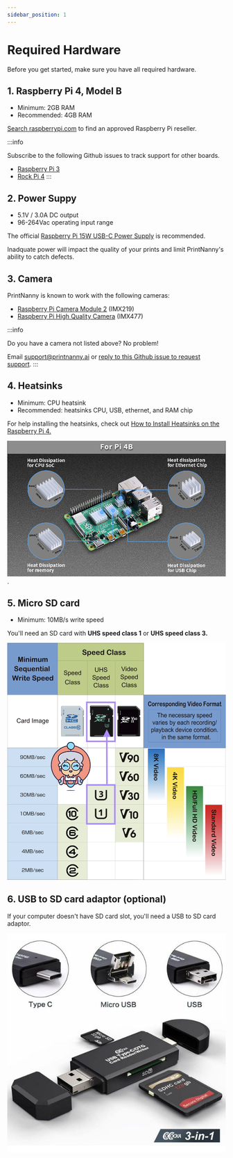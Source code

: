 ```yaml
---
sidebar_position: 1
---
```


# Required Hardware

Before you get started, make sure you have all required hardware.

## 1. Raspberry Pi 4, Model B 

* Minimum: 2GB RAM
* Recommended: 4GB RAM

[Search raspberrypi.com](https://www.raspberrypi.com/products/raspberry-pi-4-model-b/) to find an approved Raspberry Pi reseller.

:::info

Subscribe to the following Github issues to track support for other boards.
* [Raspberry Pi 3](https://github.com/bitsy-ai/printnanny-os/issues/16) 
* [Rock Pi 4](https://github.com/bitsy-ai/printnanny-os/issues/37)
:::

## 2. Power Suppy

* 5.1V / 3.0A DC output
* 96-264Vac operating input range

The official [Raspberry Pi 15W USB-C Power Supply](https://www.raspberrypi.com/products/type-c-power-supply/) is recommended. 

Inadquate power will impact the quality of your prints and limit PrintNanny's ability to catch defects. 

## 3. Camera

PrintNanny is known to work with the following cameras:

* [Raspberry Pi Camera Module 2](https://www.raspberrypi.com/products/camera-module-v2/) (IMX219)
* [Raspberry Pi High Quality Camera](https://www.raspberrypi.com/products/raspberry-pi-high-quality-camera/) (IMX477)

:::info

Do you have a camera not listed above? No problem! 

Email support@printnanny.ai or 
[reply to this Github issue to request support](https://github.com/bitsy-ai/printnanny-os/issues/38). 
:::

## 4. Heatsinks

* Minimum: CPU heatsink
* Recommended: heatsinks CPU, USB, ethernet, and RAM chip

For help installing the heatsinks, check out [How to Install Heatsinks on the Raspberry Pi 4.](https://www.youtube.com/watch?v=E-4GaAz7XNM)

![Image showing dimensions and locations of heatsinks on Raspberry Pi board](./img/heatsinks.jpg).


## 5. Micro SD card

* Minimum: 10MB/s write speed

You'll need an SD card with **UHS speed class 1** or **UHS speed class 3.**

![SD Card Selection Guide](./img/sdcard-speeds.png)

## 6. USB to SD card adaptor (optional)

If your computer doesn't have SD card slot, you'll need a USB to SD card adaptor.

![SD Card Selection Guide](./img/usb-sd-adaptor.jpeg)
